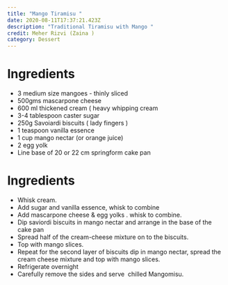 ```yaml
---
title: "Mango Tiramisu "
date: 2020-08-11T17:37:21.423Z
description: "Traditional Tiramisu with Mango "
credit: Meher Rizvi (Zaina )
category: Dessert
---
```

# Ingredients

* 3 medium size mangoes - thinly sliced
* 500gms mascarpone cheese
* 600 ml thickened cream ( heavy whipping cream 
* 3-4 tablespoon caster sugar 
* 250g Savoiardi biscuits ( lady fingers ) 
* 1 teaspoon vanilla essence
* 1 cup mango nectar (or orange juice)
* 2 egg yolk
* Line base of 20 or 22 cm springform cake pan

# Ingredients

* Whisk cream.
* Add sugar and vanilla essence, whisk to combine
* Add mascarpone cheese & egg yolks . whisk to combine.
* Dip saviordi biscuits in mango nectar and arrange in the base of the cake pan
* Spread half of the cream-cheese mixture on to the biscuits.
* Top with mango slices.
* Repeat for the second layer of biscuits dip in mango nectar, spread the cream   cheese   mixture and top with mango slices.
* Refrigerate overnight
* Carefully remove the sides and serve  chilled Mangomisu.